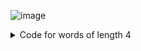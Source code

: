![image](https://user-images.githubusercontent.com/60018973/156815388-2f25411a-4756-4a2b-bd0a-b6e4bb3e9a7b.png)

<details><summary>Code for words of length 4</summary>
<p>
  

      =====
      Words
      =====

      Words/Ladder Graph
      ------------------
      Generate  an undirected graph over the 5757 5-letter words in the
      datafile `words_dat.txt.gz`.  Two words are connected by an edge
      if they differ in one letter, resulting in 14,135 edges. This example
      is described in Section 1.1 in Knuth's book (see [1]_ and [2]_).

      References
      ----------
      .. [1] Donald E. Knuth,
         "The Stanford GraphBase: A Platform for Combinatorial Computing",
         ACM Press, New York, 1993.
      .. [2] http://www-cs-faculty.stanford.edu/~knuth/sgb.html
      """
      # Authors: Aric Hagberg (hagberg@lanl.gov),
      #          Brendt Wohlberg,
      #          hughdbrown@yahoo.com

      #    Copyright (C) 2004-2019 by
      #    Aric Hagberg <hagberg@lanl.gov>
      #    Dan Schult <dschult@colgate.edu>
      #    Pieter Swart <swart@lanl.gov>
      #    All rights reserved.
      #    BSD license.

      import gzip
      from string import ascii_lowercase as lowercase

      import networkx as nx

      #-------------------------------------------------------------------
      #   The Words/Ladder graph of Section 1.1
      #-------------------------------------------------------------------


      def generate_graph(words):
          G = nx.Graph(name="words")
          lookup = dict((c, lowercase.index(c)) for c in lowercase)

          def edit_distance_one(word):
              for i in range(len(word)):
                  left, c, right = word[0:i], word[i], word[i + 1:]
                  j = lookup[c]  # lowercase.index(c)
                  for cc in lowercase[j + 1:]:
                      yield left + cc + right
          candgen = ((word, cand) for word in sorted(words)
                     for cand in edit_distance_one(word) if cand in words)
          G.add_nodes_from(words)
          for word, cand in candgen:
              G.add_edge(word, cand)
          return G


      def words_graph():
          """Return the words example graph from the Stanford GraphBase"""
          fh = gzip.open('words_dat.txt.gz', 'r')
          words = set()
          for line in fh.readlines():
              line = line.decode()
              if line.startswith('*'):
                  continue
              w = str(line[0:5])
              words.add(w)
          return generate_graph(words)


      if __name__ == '__main__':
          G = words_graph()
          print("Loaded words_dat.txt containing 5757 five-letter English words.")
          print("Two words are connected if they differ in one letter.")
          print("Graph has %d nodes with %d edges"
                % (nx.number_of_nodes(G), nx.number_of_edges(G)))
          print("%d connected components" % nx.number_connected_components(G))

          for (source, target) in [('chaos', 'order'),
                                   ('plots', 'graph'),
                                   ('moron', 'smart'),
                                   ('flies','swims'),
                                   ('mango','peach'),
                                   ('pound','marks')]:
              print("Shortest path between %s and %s is" % (source, target))
              try:
                  sp = nx.shortest_path(G, source, target)
                  for n in sp:
                      print(n)
              except nx.NetworkXNoPath:
                  print("None")


</p>
</details>
